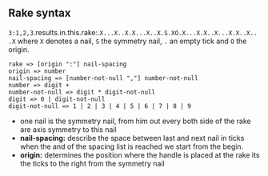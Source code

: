 ## Rake syntax ##

`3:1,2,3`.results.in.this.rake:.`X...X..X.X...X..X.S.XO.X...X.X..X...X.X..X...X`
where `X` denotes a nail, `S` the symmetry nail, `.` an empty tick and `O` the origin.

```BNF
rake => [origin ":"] nail-spacing
origin => number
nail-spacing => [number-not-null ","] number-not-null
number => digit + 
number-not-null => digit * digit-not-null
digit => 0 | digit-not-null
digit-not-null => 1 | 2 | 3 | 4 | 5 | 6 | 7 | 8 | 9
```

* one nail is the symmetry nail, from him out every both side of the rake 
  are axis symmetry to this nail
* **nail-spacing:** describe the space between last and next nail in ticks
  when the and of the spacing list is reached we start from the begin.
* **origin:** determines the position where the handle is placed at the rake
	its the ticks to the right from the symmetry nail 
